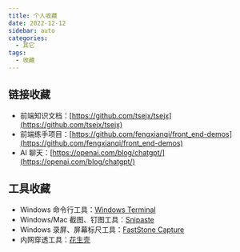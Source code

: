 ```yaml
---
title: 个人收藏
date: 2022-12-12
sidebar: auto
categories:
  - 其它
tags:
  - 收藏
---
```


## 链接收藏

- 前端知识文档：[https://github.com/tsejx/tsejx](https://github.com/tsejx/tsejx)
- 前端练手项目：[https://github.com/fengxianqi/front_end-demos](https://github.com/fengxianqi/front_end-demos)
- AI 聊天：[https://openai.com/blog/chatgpt/](https://openai.com/blog/chatgpt/)

## 工具收藏

- Windows 命令行工具：[Windows Terminal](https://github.com/microsoft/terminal)
- Windows/Mac 截图、钉图工具：[Snipaste](https://www.snipaste.com/)
- Windows 录屏、屏幕标尺工具：[FastStone Capture](https://www.faststone.org/index.htm)
- 内网穿透工具：[花生壳](https://hsk.oray.com/)
